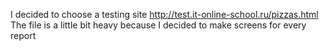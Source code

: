 I decided to choose a testing site http://test.it-online-school.ru/pizzas.html
The file is a little bit heavy because I decided to make screens for every report
